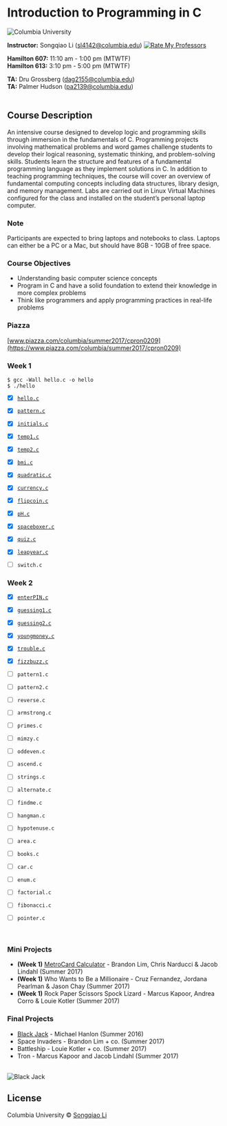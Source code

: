 # Introduction to Programming in C #

![Columbia University][logo]

[logo]: https://github.com/sonnynomnom/Introduction-to-Programming-in-C/blob/master/logo.png "Columbia University"

**Instructor:** Songqiao Li (sl4142@columbia.edu)    <a href="http://www.ratemyprofessors.com/ShowRatings.jsp?tid=2175759"> <img src="https://github.com/sonnynomnom/Introduction-to-Programming-in-C/blob/master/ratemyprofessors.png" alt="Rate My Professors" /> </a>

**Hamilton 607:** 11:10 am - 1:00 pm (MTWTF)  
**Hamilton 613:** 3:10 pm - 5:00 pm (MTWTF)  

**TA:** Dru Grossberg (dag2155@columbia.edu)  
**TA:** Palmer Hudson (pa2139@columbia.edu)
<br />
<br />

## Course Description ##

An intensive course designed to develop logic and programming skills through immersion in the fundamentals of C. Programming projects involving mathematical problems and word games challenge students to develop their logical reasoning, systematic thinking, and problem-solving skills. Students learn the structure and features of a fundamental programming language as they implement solutions in C. In addition to teaching programming techniques, the course will cover an overview of fundamental computing concepts including data structures, library design, and memory management. Labs are carried out in Linux Virtual Machines configured for the class and installed on the student’s personal laptop computer.

### Note ###

Participants are expected to bring laptops and notebooks to class. Laptops can either be a PC or a Mac, but should have 8GB - 10GB of free space.

### Course Objectives ###

* Understanding basic computer science concepts
* Program in C and have a solid foundation to extend their knowledge in more complex problems
* Think like programmers and apply programming practices in real-life problems

### Piazza ###

[www.piazza.com/columbia/summer2017/cpron0209](https://www.piazza.com/columbia/summer2017/cpron0209)  

### Week 1 ###

```
$ gcc -Wall hello.c -o hello
$ ./hello
```

- [x] [`hello.c`](Programs/hello.c)
- [x] [`pattern.c`](Programs/pattern.c)  
- [x] [`initials.c`](Programs/initials.c)

- [x] [`temp1.c`](Programs/temp1.c)
- [x] [`temp2.c`](Programs/temp2.c)
- [x] [`bmi.c`](Programs/bmi.c)
- [x] [`quadratic.c`](Programs/quadratic.c)
- [x] [`currency.c`](Programs/currency.c)

- [x] [`flipcoin.c`](Programs/flipcoin.c)
- [x] [`pH.c`](Programs/pH.c)
- [x] [`spaceboxer.c`](Programs/spaceboxer.c)
- [x] [`quiz.c`](Programs/quiz.c)

- [x] [`leapyear.c`](Programs/leapyear.c)
- [ ] `switch.c`

### Week 2 ###

- [x] [`enterPIN.c`](Programs/enterPIN.c)
- [x] [`guessing1.c`](Programs/guessing1.c)
- [x] [`guessing2.c`](Programs/guessing2.c)

- [x] [`youngmoney.c`](Programs/youngmoney.c)
- [x] [`trouble.c`](Programs/trouble.c)
- [x] [`fizzbuzz.c`](Programs/fizzbuzz.c)

- [ ] `pattern1.c`
- [ ] `pattern2.c`

- [ ] `reverse.c`
- [ ] `armstrong.c`

- [ ] `primes.c`

- [ ] `mimzy.c`
- [ ] `oddeven.c`

- [ ] `ascend.c`

- [ ] `strings.c`

- [ ] `alternate.c`

- [ ] `findme.c`

- [ ] `hangman.c`
- [ ] `hypotenuse.c`
- [ ] `area.c`


- [ ] `books.c`
- [ ] `car.c`

- [ ] `enum.c`
- [ ] `factorial.c`

- [ ] `fibonacci.c`
- [ ] `pointer.c`
<br>

### Mini Projects ###

* **(Week 1)** [MetroCard Calculator](Projects/metrocard.c) - Brandon Lim, Chris Narducci & Jacob Lindahl (Summer 2017)
* **(Week 1)** Who Wants to Be a Millionaire - Cruz Fernandez, Jordana Pearlman & Jason Chay (Summer 2017)
* **(Week 1)** Rock Paper Scissors Spock Lizard - Marcus Kapoor, Andrea Corro & Louie Kotler (Summer 2017)

### Final Projects ###

* [Black Jack](Projects/blackjack.png) - Michael Hanlon (Summer 2016)
* Space Invaders - Brandon Lim + co. (Summer 2017)
* Battleship - Louie Kotler + co. (Summer 2017)
* Tron - Marcus Kapoor and Jacob Lindahl (Summer 2017)
<br>

<img src="https://github.com/sonnynomnom/Introduction-to-Programming-in-C/blob/master/Projects/blackjack.png" alt="Black Jack" />

## License
Columbia University © [Songqiao Li](https://www.sonnyli.co)
